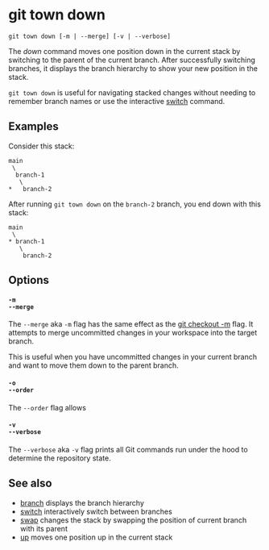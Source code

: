 # git town down

```command-summary
git town down [-m | --merge] [-v | --verbose]
```

The _down_ command moves one position down in the current stack by switching to
the parent of the current branch. After successfully switching branches, it
displays the branch hierarchy to show your new position in the stack.

`git town down` is useful for navigating stacked changes without needing to
remember branch names or use the interactive [switch](switch.md) command.

## Examples

Consider this stack:

```
main
 \
  branch-1
   \
*   branch-2
```

After running `git town down` on the `branch-2` branch, you end down with this
stack:

```
main
 \
* branch-1
   \
    branch-2
```

## Options

#### `-m`<br>`--merge`

The `--merge` aka `-m` flag has the same effect as the
[git checkout -m](https://git-scm.com/docs/git-checkout#Documentation/git-checkout.txt--m)
flag. It attempts to merge uncommitted changes in your workspace into the target
branch.

This is useful when you have uncommitted changes in your current branch and want
to move them down to the parent branch.

#### `-o`<br>`--order`

The `--order` flag allows

#### `-v`<br>`--verbose`

The `--verbose` aka `-v` flag prints all Git commands run under the hood to
determine the repository state.

## See also

- [branch](branch.md) displays the branch hierarchy
- [switch](switch.md) interactively switch between branches
- [swap](swap.md) changes the stack by swapping the position of current branch
  with its parent
- [up](up.md) moves one position up in the current stack
